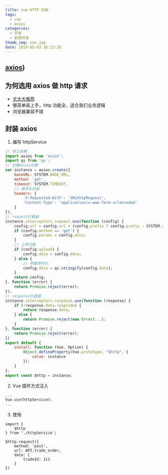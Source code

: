 ```yaml
---
title: vue HTTP 封装
tags:
  - vue
  - axios
categories:
  - 开发
  - 前端开发
thumb_img: vue.jpg
date: 2018-05-03 16:13:28
---
```


## [axios](https://github.com/axios/axios))

## 为何选用 axios 做 http 请求

- [尤大大推荐](https://github.com/docschina/vuejs.org/issues/186)
- 够简单易上手，http 功能全，适合我们业务逻辑
- 浏览器兼容不错

## 封装 axios

1. 编写 httpService

```js
// 导入依赖
import axios from 'axios';
import qs from 'qs';
// 创建axios对象
var instance = axios.create({
    baseURL: SYSTEM.BASE_URL,
    method: 'get',
    timeout: SYSTEM.TIMEOUT,
    // 请求头封装
    headers: {
        'X-Requested-With': 'XMLHttpRequest',
        'Content-Type': 'application/x-www-form-urlencoded'
    }
});
// request拦截器
instance.interceptors.request.use(function (config) {
    config.url = config.url + (config.prefix ? config.prefix : SYSTEM.SUFFIX_URL);
    if (config.method == 'get') {
        config.params = config.data;
    }
    // 上传功能
    if (config.upload) {
        config.data = config.data;
    } else {
        // 参数序列化
        config.data = qs.stringify(config.data);
    }
    return config;
}, function (error) {
    return Promise.reject(error);
});
// response拦截器
instance.interceptors.response.use(function (response) {
    if (!response.data.respCode) {
        return response.data;
    } else {
        return Promise.reject(new Error(...);
    }
}, function (error) {
    return Promise.reject(error);
})
export default {
    install: function (Vue, Option) {
        Object.defineProperty(Vue.prototype, "$http", {
            value: instance
        });
    }
};
export const $http = instance;
```

2. Vue 插件方式注入

```js
...
Vue.use(httpService);
...
```

3. 使用

```
import {
    $http
} from './httpService';

$http.request({
    method: 'post',
    url: API.trade_order,
    data: {
        tradeId: 111
    }
})
```
